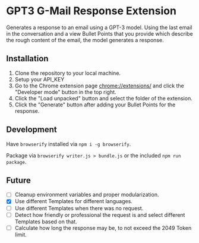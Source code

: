 # GPT3 G-Mail Response Extension

Generates a response to an email using a GPT-3 model. Using the last email in the conversation and a view Bullet Points that you provide which describe the rough content of the email, the model generates a response.

## Installation

1. Clone the repository to your local machine.
2. Setup your API_KEY
3. Go to the Chrome extension page [chrome://extensions/](chrome://extensions/) and click the "Developer mode" button in the top right.
4. Click the "Load unpacked" button and select the folder of the extension.
5. Click the "Generate" button after adding your Bullet Points for the response.

## Development

Have `browserify` installed via `npm i -g browserify`.

Package via `browserify writer.js > bundle.js` or the included `npm run package`.

## Future

- [ ] Cleanup environment variables and proper modularization.
- [x] Use different Templates for different languages.
- [ ] Use different Templates when there was no request.
- [ ] Detect how friendly or professional the request is and select different Templates based on that.
- [ ] Calculate how long the response may be, to not exceed the 2049 Token limit.
